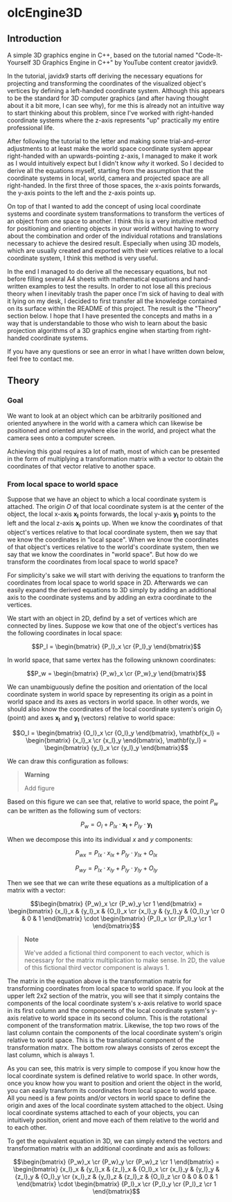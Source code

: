 # olcEngine3D

## Introduction

A simple 3D graphics engine in C++, based on the tutorial named "Code-It-Yourself 3D Graphics Engine in C++"
by YouTube content creator javidx9.

In the tutorial, javidx9 starts off deriving the necessary equations for projecting and transforming
the coordinates of the visualized object's vertices by defining a left-handed coordinate system. Although
this appears to be the standard for 3D computer graphics (and after having thought about it a bit more,
I can see why), for me this is already not an intuitive way to start thinking about this problem, since
I've worked with right-handed coordinate systems where the z-axis represents "up" practically my entire
professional life.

After following the tutorial to the letter and making some trial-and-error adjustments to at least make
the world space coordinate system appear right-handed with an upwards-pointing z-axis, I managed to make
it work as I would intuitively expect but I didn't know *why* it worked. So I decided to derive all the
equations myself, starting from the assumption that the coordinate systems in local, world, camera and
projected space are all right-handed. In the first three of those spaces, the x-axis points forwards, the
y-axis points to the left and the z-axis points up.

On top of that I wanted to add the concept of using local coordinate systems and coordinate system
transformations to transform the vertices of an object from one space to another. I think this is a very
intuitive method for positioning and orienting objects in your world without having to worry about the
combination and order of the individual rotations and translations necessary to achieve the desired result.
Especially when using 3D models, which are usually created and exported with their vertices relative to a
local coordinate system, I think this method is very useful.

In the end I managed to do derive all the necessary equations, but not before filling several A4 sheets
with mathematical equations and hand-written examples to test the results. In order to not lose all this
precious theory when I inevitably trash the paper once I'm sick of having to deal with it lying on my desk,
I decided to first transfer all the knowledge contained on its surface within the README of this project.
The result is the "Theory" section below. I hope that I have presented the concepts and maths in a way that
is understandable to those who wish to learn about the basic projection algorithms of a 3D graphics engine
when starting from right-handed coordinate systems.

If you have any questions or see an error in what I have written down below, feel free to contact me.

## Theory

### Goal

We want to look at an object which can be arbitrarily positioned and oriented anywhere in the world
with a camera which can likewise be positioned and oriented anywhere else in the world, and project
what the camera sees onto a computer screen.

Achieving this goal requires a lot of math, most of which can be presented in the form of multiplying
a transformation matrix with a vector to obtain the coordinates of that vector relative to another space.

### From local space to world space

Suppose that we have an object to which a local coordinate system is attached. The origin $O$ of that
local coordinate system is at the center of the object, the local x-axis $\mathbf{x_l}$ points forwards,
the local y-axis $\mathbf{y_l}$ points to the left and the local z-axis $\mathbf{x_l}$ points up. When
we know the coordinates of that object's vertices relative to that local coordinate system, then we say
that we know the coordinates in "local space". When we know the coordinates of that object's vertices
relative to the world's coordinate system, then we say that we know the coordinates in "world space".
But how do we transform the coordinates from local space to world space?

For simplicity's sake we will start with deriving the equations to tranform the coordinates from local
space to world space in 2D. Afterwards we can easily expand the derived equations to 3D simply by adding
an additional axis to the coordinate systems and by adding an extra coordinate to the vertices.

We start with an object in 2D, defind by a set of vertices which are connected by lines. Suppose we kow
that one of the object's vertices has the following coordinates in local space:

$$P_l = \begin{bmatrix} {P_l}_x \cr {P_l}_y \end{bmatrix}$$

In world space, that same vertex has the following unknown coordinates:

$$P_w = \begin{bmatrix} {P_w}_x \cr {P_w}_y \end{bmatrix}$$

We can unambiguously define the position and orientation of the local coordinate system in world space
by representing its origin as a point in world space and its axes as vectors in world space. In other
words, we should also know the coordinates of the local coordinate system's origin $O_l$ (point) and
axes $\mathbf{x_l}$ and $\mathbf{y_l}$ (vectors) relative to world space:

$$O_l = \begin{bmatrix} {O_l}_x \cr {O_l}_y \end{bmatrix},
\mathbf{x_l} = \begin{bmatrix} {x_l}_x \cr {x_l}_y \end{bmatrix},
\mathbf{y_l} = \begin{bmatrix} {y_l}_x \cr {y_l}_y \end{bmatrix}$$

We can draw this configuration as follows:

> **Warning**
>
> Add figure

Based on this figure we can see that, relative to world space, the point $P_w$ can be written as
the following sum of vectors:

$$P_w = O_l + {P_l}_x \cdot \mathbf{x_l} + {P_l}_y \cdot \mathbf{y_l}$$

When we decompose this into its individual $x$ and $y$ components:

$${P_w}_x = {P_l}_x \cdot {x_l}_x + {P_l}_y \cdot {y_l}_x + {O_l}_x$$

$${P_w}_y = {P_l}_x \cdot {x_l}_y + {P_l}_y \cdot {y_l}_y + {O_l}_y$$

Then we see that we can write these equations as a multiplication of a matrix with a vector:

$$\begin{bmatrix} {P_w}_x \cr {P_w}_y \cr 1 \end{bmatrix} =
\begin{bmatrix} {x_l}_x & {y_l}_x & {O_l}_x \cr {x_l}_y & {y_l}_y & {O_l}_y \cr 0 & 0 & 1 \end{bmatrix} \cdot
\begin{bmatrix} {P_l}_x \cr {P_l}_y \cr 1 \end{bmatrix}$$

> **Note**
>
> We've added a fictional third component to each vector, which is necessary for the matrix
> multiplication to make sense. In 2D, the value of this fictional third vector component is always
> $1$.

The matrix in the equation above is the transformation matrix for transforming coordinates from local
space to world space. If you look at the upper left 2x2 section of the matrix, you will see that it
simply contains the components of the local coordinate system's x-axis relative to world space in its
first column and the components of the local coordinate system's y-axis relative to world space in its
second column. This is the rotational component of the transformation matrix. Likewise, the top two
rows of the last column contain the components of the local coordinate system's origin relative to
world space. This is the translational component of the transformation matrx. The bottom row always
consists of zeros except the last column, which is always $1$.

As you can see, this matrix is very simple to compose if you know how the local coordinate system is
defined relative to world space. In other words, once you know how you want to position and orient the
object in the world, you can easily transform its coordinates from local space to world space. All you
need is a few points and/or vectors in world space to define the origin and axes of the local coordinate
system attached to the object. Using local coordinate systems attached to each of your objects, you
can intuitively position, orient and move each of them relative to the world and to each other.

To get the equivalent equation in 3D, we can simply extend the vectors and transformation matrix with
an additional coordinate and axis as follows:

$$\begin{bmatrix} {P_w}_x \cr {P_w}_y \cr {P_w}_z \cr 1 \end{bmatrix} =
\begin{bmatrix} {x_l}_x & {y_l}_x & {z_l}_x & {O_l}_x \cr
                {x_l}_y & {y_l}_y & {z_l}_y & {O_l}_y \cr
                {x_l}_z & {y_l}_z & {z_l}_z & {O_l}_z \cr
                0       & 0       & 0       & 1 \end{bmatrix} \cdot
\begin{bmatrix} {P_l}_x \cr {P_l}_y \cr {P_l}_z \cr 1 \end{bmatrix}$$
